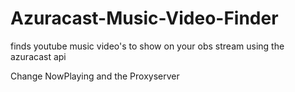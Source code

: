 # Azuracast-Music-Video-Finder
finds youtube music video's to show on your obs stream using the azuracast api


Change NowPlaying and the Proxyserver
